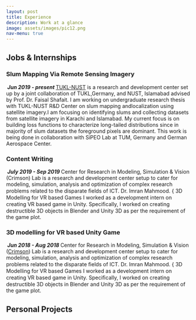 ```yaml
---
layout: post
title: Experience
description: Work at a glance
image: assets/images/pic12.png
nav-menu: true
---
```

<!-- Main -->
<div id="main" class="alt">
  
<!-- One -->
  <div>
    <h2 id="content">Jobs &amp; Internships</h2>
    <div class="row">
      <h3> Slum Mapping Via Remote Sensing Imagery </h3>
      <p><span class="image left"><img src="{% link assets/images/pic14.png %}" alt="" /></span><b><em> Jun 2019 - present </em></b><a href="https://tukl.seecs.nust.edu.pk/">TUKL-NUST</a> is a research and development center set up by a joint collaboration of TUKL,Germany, and NUST, Islamabad advised by Prof. Dr. Faisal Shafait. I am working on undergraduate research thesis with TUKL-NUST R&D Center on slum mapping andlocalization using satellite imagery.I am focusing on identifying slums and collecting datasets from satellite imagery in Karachi and Islamabad. My current focus is on building loss functions to characterize long-tailed distributions since in majority of slum datasets the foreground pixels are dominant. This work is being done in collaboration with SiPEO Lab at TUM, Germany and German Aerospace Center. </p>
    </div>
    <div class="row">
      <h3> Content Writing </h3>
      <p><span class="image left"><img src="{% link assets/images/pic13.png %}" alt="" /></span><b><em> July 2019 - Sep 2019 </em></b>Center for Research in Modeling, Simulation & Vision (Crimson) Lab is a research and development center setup to cater for modeling, simulation, analysis and optimization of complex research problems related to the disparate ﬁelds of ICT. Dr. Imran Mahmood. { 3D Modelling for VR based Games I worked as a development intern on creating VR based game in Unity. Speciﬁcally, I worked on creating destructible 3D objects in Blender and Unity 3D as per the requirement of the game plot. </p>
    </div>
    <div class="row">
      <h3> 3D modelling for VR based Unity Game </h3>
      <p><span class="image left"><img src="{% link assets/images/pic13.png %}" alt="" /></span><b><em> Jun 2018 - Aug 2018 </em></b>Center for Research in Modeling, Simulation & Vision (<a href="http://seecs.nust.edu.pk/Departments/Department-of-Computing/Labs/crms-lab.php">Crimson</a>) Lab is a research and development center setup to cater for modeling, simulation, analysis and optimization of complex research problems related to the disparate ﬁelds of ICT. Dr. Imran Mahmood. { 3D Modelling for VR based Games I worked as a development intern on creating VR based game in Unity. Speciﬁcally, I worked on creating destructible 3D objects in Blender and Unity 3D as per the requirement of the game plot. </p>
    </div>
  </div>
  <div>
  <h2 id="content"> Personal Projects </h2>
  </div>
</div>
